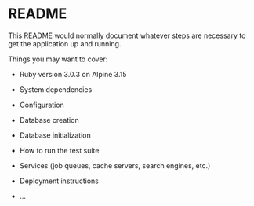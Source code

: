 # README

This README would normally document whatever steps are necessary to get the
application up and running.

Things you may want to cover:

* Ruby version 3.0.3 on Alpine 3.15

* System dependencies

* Configuration

* Database creation

* Database initialization

* How to run the test suite

* Services (job queues, cache servers, search engines, etc.)

* Deployment instructions

* ...
